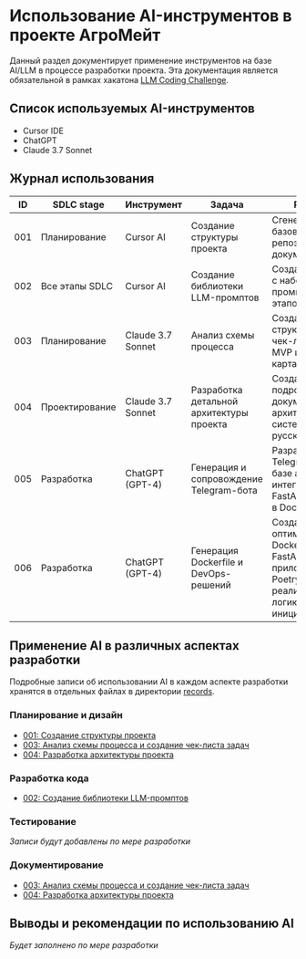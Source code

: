 # Использование AI-инструментов в проекте АгроМейт

Данный раздел документирует применение инструментов на базе AI/LLM в процессе разработки проекта. Эта документация является обязательной в рамках хакатона [LLM Coding Challenge](https://llm-challenge.com).

## Список используемых AI-инструментов

- Cursor IDE
- ChatGPT
- Claude 3.7 Sonnet

## Журнал использования

| ID | SDLC stage | Инструмент | Задача | Результат | Автор | Детали |
|----|------------|------------|--------|-----------|-------|--------|
| 001 | Планирование | Cursor AI | Создание структуры проекта | Сгенерирована базовая структура репозитория и документация | [ФИО] | [Подробнее](./records/001-project-structure.md) |
| 002 | Все этапы SDLC | Cursor AI | Создание библиотеки LLM-промптов | Создан файл llm.txt с набором промптов для всех этапов разработки | [ФИО] | [Подробнее](./records/002-llm-prompts.md) |
| 003 | Планирование | Claude 3.7 Sonnet | Анализ схемы процесса | Создан структурированный чек-лист задач MVP и дорожная карта | А. Кожин | [Подробнее](./records/image-flowchart-analysis.md) |
| 004 | Проектирование | Claude 3.7 Sonnet | Разработка детальной архитектуры проекта | Созданы подробные документы архитектуры системы на русском языке | А. Кожин | [Подробнее](./records/004-architecture-design.md) |
| 005 | Разработка | ChatGPT (GPT-4) | Генерация и сопровождение Telegram-бота | Разработан Telegram-бот на базе aiogram с интеграцией FastAPI и упаковкой в Docker | А. Кожин | [Подробнее](./records/005-bot-implementation-gpt.md) |
| 006 | Разработка | ChatGPT (GPT-4) | Генерация Dockerfile и DevOps-решений | Создан оптимальный Dockerfile для FastAPI-приложения с Poetry и реализована логика инициализации БД | А. Кожин | [Подробнее](./records/006-app-architecture-and-implementation.md) |


## Применение AI в различных аспектах разработки

Подробные записи об использовании AI в каждом аспекте разработки хранятся в отдельных файлах в директории [records](./records/).

### Планирование и дизайн

- [001: Создание структуры проекта](./records/001-project-structure.md)
- [003: Анализ схемы процесса и создание чек-листа задач](./records/image-flowchart-analysis.md)
- [004: Разработка архитектуры проекта](./records/004-architecture-design.md)

### Разработка кода

- [002: Создание библиотеки LLM-промптов](./records/002-llm-prompts.md)

### Тестирование

*Записи будут добавлены по мере разработки*

### Документирование

- [003: Анализ схемы процесса и создание чек-листа задач](./records/image-flowchart-analysis.md)
- [004: Разработка архитектуры проекта](./records/004-architecture-design.md)

## Выводы и рекомендации по использованию AI

*Будет заполнено по мере разработки* 